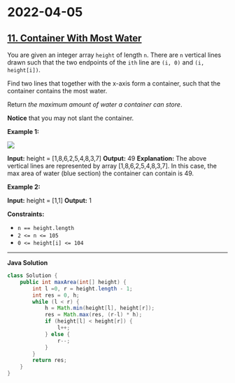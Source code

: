 # 2022-04-05

## [11. Container With Most Water](https://leetcode.com/problems/container-with-most-water/)

You are given an integer array `height` of length `n`. There are `n` vertical lines drawn such that the two endpoints of the `ith` line are `(i, 0)` and `(i, height[i])`.

Find two lines that together with the x-axis form a container, such that the container contains the most water.

Return _the maximum amount of water a container can store_.

**Notice** that you may not slant the container.

**Example 1:**

![ ](https://s3-lc-upload.s3.amazonaws.com/uploads/2018/07/17/question_11.jpg)

**Input:** height = \[1,8,6,2,5,4,8,3,7\]
**Output:** 49
**Explanation:** The above vertical lines are represented by array \[1,8,6,2,5,4,8,3,7\]. In this case, the max area of water (blue section) the container can contain is 49.

**Example 2:**

**Input:** height = \[1,1\]
**Output:** 1

**Constraints:**

- `n == height.length`
- `2 <= n <= 105`
- `0 <= height[i] <= 104`

---

**Java Solution**

```java
class Solution {
    public int maxArea(int[] height) {
        int l =0, r = height.length - 1;
        int res = 0, h;
        while (l < r) {
            h = Math.min(height[l], height[r]);
            res = Math.max(res, (r-l) * h);
            if (height[l] < height[r]) {
                l++;
            } else {
                r--;
            }
        }
        return res;
    }
}
```
